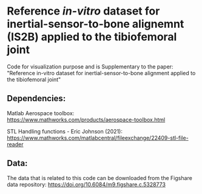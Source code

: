 # Reference *in-vitro* dataset for inertial-sensor-to-bone alignemnt (IS2B) applied to the tibiofemoral joint 

Code for visualization purpose and is Supplementary to the paper: 
"Reference in-vitro dataset for inertial-sensor-to-bone alignment applied to the tibiofemoral joint"

## Dependencies: 
Matlab Aerospace toolbox:
https://www.mathworks.com/products/aerospace-toolbox.html 

STL Handling functions - Eric Johnson (2021): https://www.mathworks.com/matlabcentral/fileexchange/22409-stl-file-reader   

## Data:
The data that is related to this code can be downloaded from the Figshare data repository: https://doi.org/10.6084/m9.figshare.c.5328773
